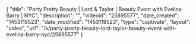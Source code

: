 {
    "title": "Party Pretty Beauty | Lord & Taylor | Beauty Event with Evelina Barry | NYC",
    "description": "",
    "videoid": "25895577",
    "date_created": "1453119523",
    "date_modified": "1453119523",
    "type": "captivate",
    "layout": "video",
    "url": "\/v\/party-pretty-beauty-lord-taylor-beauty-event-with-evelina-barry-nyc\/25895577"
}
